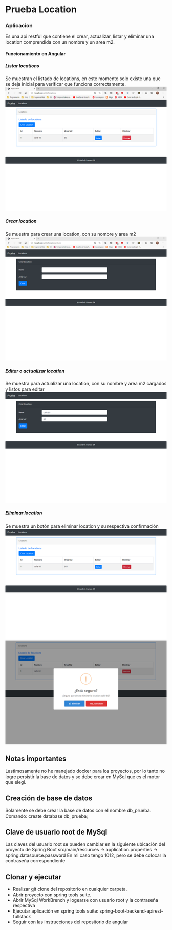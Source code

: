 # Prueba Location

### Aplicacion 

Es una api restful que contiene el crear, actualizar, listar y eliminar una location comprendida
con un nombre y un area m2.

#### Funcionamiento en Angular

##### Listar locations
Se muestran el listado de locations, en este momento solo existe una que se deja inicial para
verificar que funciona correctamente.
![Alt text](https://github.com/afrancom2/spring-app-location/blob/master/listar.png "Listar locations")

##### Crear location
Se muestra para crear una location, con su nombre y area m2
![Alt text](https://github.com/afrancom2/spring-app-location/blob/master/Crear.png "Crear location")

##### Editar o actualizar location
Se muestra para actualizar una location, con su nombre y area m2 cargados y listos para editar
![Alt text](https://github.com/afrancom2/spring-app-location/blob/master/editar.png "Editar o actualizar location")

##### Eliminar location
Se muestra un botón para eliminar location y su respectiva confirmación
![Alt text](https://github.com/afrancom2/spring-app-location/blob/master/Eliminar.png "Eliminar location")
![Alt text](https://github.com/afrancom2/spring-app-location/blob/master/Confirmareliminar.png "Confirmacion Eliminar location")

## Notas importantes
Lastimosamente no he manejado docker para los proyectos, por lo tanto no logre persistir la base
 de datos y se debe crear en MySql que es el motor que elegí.

## Creación de base de datos
Solamente se debe crear la base de datos con el nombre db_prueba.
 Comando: create database db_prueba;

## Clave de usuario root de MySql
Las claves del usuario root se pueden cambiar en la siguiente ubicación del proyecto de Spring Boot
 src/main/resources -> application.properties -> spring.datasource.password
 En mi caso tengo 1012, pero se debe colocar la contraseña correspondiente

## Clonar y ejecutar

- Realizar git clone del repositorio en cualquier carpeta.
- Abrir proyecto con spring tools suite.
- Abrir MySql WorkBrench y logearse con usuario root y la contraseña respectiva
- Ejecutar aplicación en spring tools suite: spring-boot-backend-apirest-fullstack
- Seguir con las instrucciones del repositorio de angular
